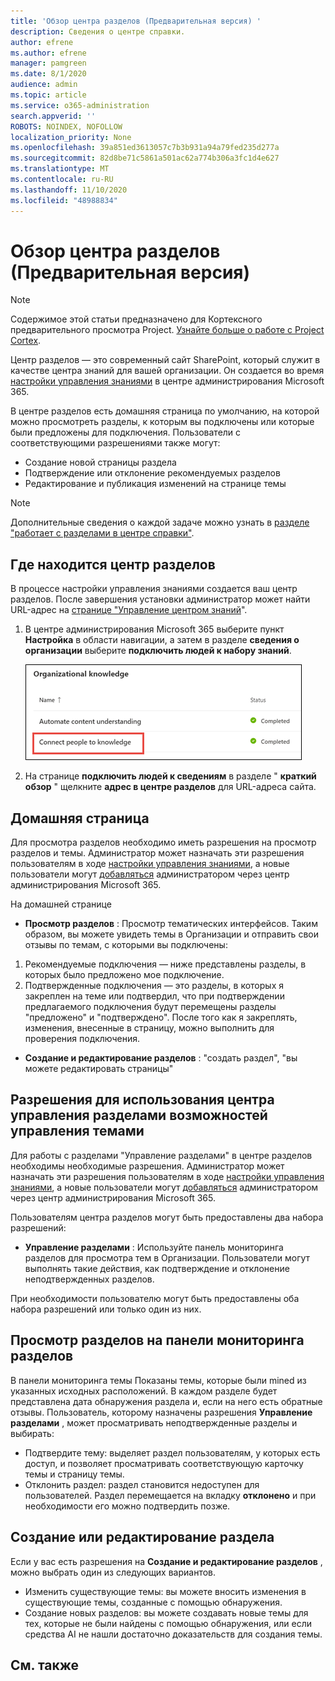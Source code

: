 ```yaml
---
title: 'Обзор центра разделов (Предварительная версия) '
description: Сведения о центре справки.
author: efrene
ms.author: efrene
manager: pamgreen
ms.date: 8/1/2020
audience: admin
ms.topic: article
ms.service: o365-administration
search.appverid: ''
ROBOTS: NOINDEX, NOFOLLOW
localization_priority: None
ms.openlocfilehash: 39a851ed3613057c7b3b931a94a79fed235d277a
ms.sourcegitcommit: 82d8be71c5861a501ac62a774b306a3fc1d4e627
ms.translationtype: MT
ms.contentlocale: ru-RU
ms.lasthandoff: 11/10/2020
ms.locfileid: "48988834"
---
```

# <a name="topic-center-overview-preview"></a>Обзор центра разделов (Предварительная версия)

> [!Note] 
> Содержимое этой статьи предназначено для Кортексного предварительного просмотра Project. [Узнайте больше о работе с Project Cortex](https://aka.ms/projectcortex).

Центр разделов — это современный сайт SharePoint, который служит в качестве центра знаний для вашей организации. Он создается во время [настройки управления знаниями](set-up-topic-experiences.md) в центре администрирования Microsoft 365.

В центре разделов есть домашняя страница по умолчанию, на которой можно просмотреть разделы, к которым вы подключены или которые были предложены для подключения. Пользователи с соответствующими разрешениями также могут:

- Создание новой страницы раздела
- Подтверждение или отклонение рекомендуемых разделов
- Редактирование и публикация изменений на странице темы

> [!Note] 
> Дополнительные сведения о каждой задаче можно узнать в [разделе "работает с разделами в центре справки"](work-with-topics.md).

## <a name="where-is-the-topic-center"></a>Где находится центр разделов

В процессе настройки управления знаниями создается ваш центр разделов. После завершения установки администратор может найти URL-адрес на [странице "Управление центром знаний](topic-experiences-discovery.md)".

1. В центре администрирования Microsoft 365 выберите пункт **Настройка** в области навигации, а затем в разделе **сведения о организации** выберите **подключить людей к набору знаний**.

   ![Подключение пользователей к базе знаний](../media/content-understanding/manage-connect-people-to-knowledge.png) </br>

2. На странице **подключить людей к сведениям** в разделе " **краткий обзор** " щелкните **адрес в центре разделов** для URL-адреса сайта.

## <a name="home-page"></a>Домашняя страница

Для просмотра разделов необходимо иметь разрешения на просмотр разделов и темы. Администратор может назначать эти разрешения пользователям в ходе [настройки управления знаниями](set-up-topic-experiences.md), а новые пользователи могут [добавляться](give-user-permissions-to-the-topic-center.md) администратором через центр администрирования Microsoft 365.

На домашней странице 
- **Просмотр разделов** : Просмотр тематических интерфейсов. Таким образом, вы можете увидеть темы в Организации и отправить свои отзывы по темам, с которыми вы подключены:
1. Рекомендуемые подключения — ниже представлены разделы, в которых было предложено мое подключение.
2. Подтвержденные подключения — это разделы, в которых я закреплен на теме или подтвердил, что при подтверждении предлагаемого подключения будут перемещены разделы "предложено" и "подтверждено".
После того как я закреплять, изменения, внесенные в страницу, можно выполнить для проверения подключения.

- **Создание и редактирование разделов** : "создать раздел", "вы можете редактировать страницы"


## <a name="permissions-to-use-the-manage-topics-capability-topic-center"></a>Разрешения для использования центра управления разделами возможностей управления темами

Для работы с разделами "Управление разделами" в центре разделов необходимы необходимые разрешения. Администратор может назначать эти разрешения пользователям в ходе [настройки управления знаниями](set-up-topic-experiences.md), а новые пользователи могут [добавляться](give-user-permissions-to-the-topic-center.md) администратором через центр администрирования Microsoft 365.

Пользователям центра разделов могут быть предоставлены два набора разрешений:

- **Управление разделами** : Используйте панель мониторинга разделов для просмотра тем в Организации. Пользователи могут выполнять такие действия, как подтверждение и отклонение неподтвержденных разделов.

При необходимости пользователю могут быть предоставлены оба набора разрешений или только один из них. 

## <a name="reviewing-topics-in-the-topic-dashboard"></a>Просмотр разделов на панели мониторинга разделов

В панели мониторинга темы Показаны темы, которые были mined из указанных исходных расположений. В каждом разделе будет представлена дата обнаружения раздела и, если на него есть обратные отзывы. Пользователь, которому назначены разрешения **Управление разделами** , может просматривать неподтвержденные разделы и выбирать:
- Подтвердите тему: выделяет раздел пользователям, у которых есть доступ, и позволяет просматривать соответствующую карточку темы и страницу темы.
- Отклонить раздел: раздел становится недоступен для пользователей. Раздел перемещается на вкладку **отклонено** и при необходимости его можно подтвердить позже.

## <a name="create-or-edit-a-topic"></a>Создание или редактирование раздела

Если у вас есть разрешения на **Создание и редактирование разделов** , можно выбрать один из следующих вариантов.

- Изменить существующие темы: вы можете вносить изменения в существующие темы, созданные с помощью обнаружения.
- Создание новых разделов: вы можете создавать новые темы для тех, которые не были найдены с помощью обнаружения, или если средства AI не нашли достаточно доказательств для создания темы.






## <a name="see-also"></a>См. также



  






